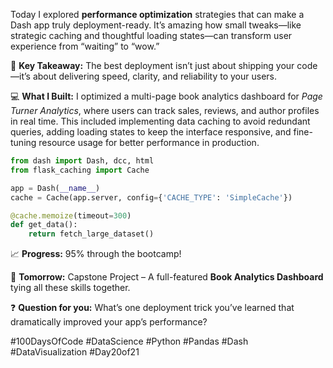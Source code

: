 Today I explored **performance optimization** strategies that can make a Dash app truly deployment-ready. It’s amazing how small tweaks—like strategic caching and thoughtful loading states—can transform user experience from “waiting” to “wow.”  

🎯 **Key Takeaway:** The best deployment isn’t just about shipping your code—it’s about delivering speed, clarity, and reliability to your users.  

💻 **What I Built:** I optimized a multi-page book analytics dashboard for *Page Turner Analytics*, where users can track sales, reviews, and author profiles in real time. This included implementing data caching to avoid redundant queries, adding loading states to keep the interface responsive, and fine-tuning resource usage for better performance in production.  

```python
from dash import Dash, dcc, html
from flask_caching import Cache

app = Dash(__name__)
cache = Cache(app.server, config={'CACHE_TYPE': 'SimpleCache'})

@cache.memoize(timeout=300)
def get_data():
    return fetch_large_dataset()
```

📈 **Progress:** 95% through the bootcamp!  

🚀 **Tomorrow:** Capstone Project – A full-featured **Book Analytics Dashboard** tying all these skills together.  

❓ **Question for you:** What’s one deployment trick you’ve learned that dramatically improved your app’s performance?  

#100DaysOfCode #DataScience #Python #Pandas #Dash #DataVisualization #Day20of21